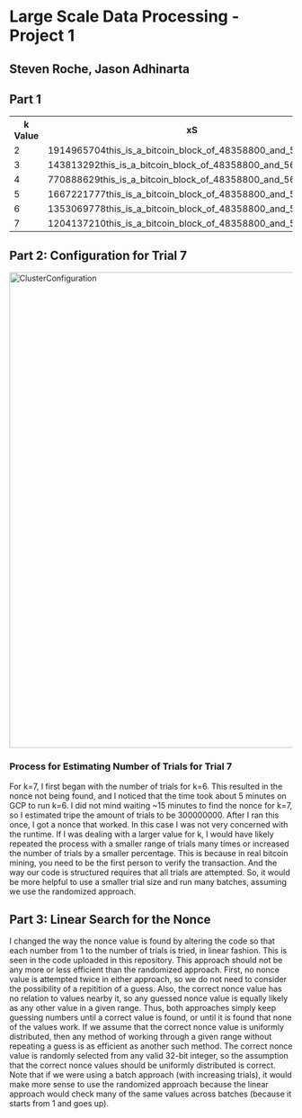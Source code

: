<h1>Large Scale Data Processing - Project 1</h1>
<h2>Steven Roche, Jason Adhinarta</h2>

<h2>Part 1</h2>
<table>
  <tr>
    <th>k Value</th>
    <th>xS</th>
    <th>Hash Value</th>
    <th>Time Elapsed</th>
    <th>Number Trials</th>
  </tr>
  <tr>
    <td>2</td>
    <td>1914965704this_is_a_bitcoin_block_of_48358800_and_56297171</td>
    <td>00ade52d041c9209bfcb8a4b3e0659cf895c54994390e9ea62e2eb67742e396f</td>
    <td>1s</td>
    <td>10000</td>
  </tr>
  <tr>
    <td>3</td>
    <td>143813292this_is_a_bitcoin_block_of_48358800_and_56297171</td>
    <td>000f27f9e6fa56aeacac0def0b0f338407fb81b0cd850c3367e063071bdbd539</td>
    <td>1s</td>
    <td>20000</td>
  </tr>
  <tr>
    <td>4</td>
    <td>770888629this_is_a_bitcoin_block_of_48358800_and_56297171</td>
    <td>0000d222d64afcee0a05fd9907b3c0bdc78c68237c81824de11e9eb5dc7bc9ab</td>
    <td>4s</td>
    <td>999999</td>
  </tr>
  <tr>
    <td>5</td>
    <td>1667221777this_is_a_bitcoin_block_of_48358800_and_5629717</td>
    <td>000007e13c2eee597992bd7ea58de78636f0e687650f4d5986a9a2ab04c1fbdb</td>
    <td>8s</td>
    <td>9999999</td>
  </tr>
  <tr>
    <td>6</td>
    <td>1353069778this_is_a_bitcoin_block_of_48358800_and_56297171</td>
    <td>0000005e2e71862b03d8f0e37d27be10c1e14df08b9b788c838fdb3055e339a</td>
    <td>60s</td>
    <td>99999999</td>
  </tr>
  <tr>
    <td>7</td>
    <td>1204137210this_is_a_bitcoin_block_of_48358800_and_56297171</td>
    <td>0000000363df021ccfc04e0d365ec03631eb1a341156f8e1e94fddd2b0564f1c</td>
    <td>966s</td>
    <td>300000000</td>
  </tr>
</table>


<h2>Part 2: Configuration for Trial 7 </h2>
<img width="846" alt="ClusterConfiguration" src="https://github.com/SRoche14/Large-Scale-Data-Processing-Project-1/assets/67879499/5d7e7c84-25a4-4540-bf64-e5c6b6e815f4">


<h3> Process for Estimating Number of Trials for Trial 7 </h3>
<p>For k=7, I first began with the number of trials for k=6. This resulted in the nonce not being found, and I noticed that the time took about 5 minutes on GCP to run k=6. I did not mind waiting ~15 minutes to find the nonce for k=7, so I estimated tripe the amount of trials to be 300000000. After I ran this once, I got a nonce that worked. In this case I was not very concerned with the runtime. If I was dealing with a larger value for k, I would have likely repeated the process with a smaller range of trials many times or increased the number of trials by a smaller percentage. This is because in real bitcoin mining, you need to be the first person to verify the transaction. And the way our code is structured requires that all trials are attempted. So, it would be more helpful to use a smaller trial size and run many batches, assuming we use the randomized approach.</p>

<h2> Part 3: Linear Search for the Nonce </h2>
I changed the way the nonce value is found by altering the code so that each number from 1 to the number of trials is tried, in linear fashion. This is seen in the code uploaded in this repository. This approach should not be any more or less efficient than the randomized approach. First, no nonce value is attempted twice in either approach, so we do not need to consider the possibility of a repitition of a guess. Also, the correct nonce value has no relation to values nearby it, so any guessed nonce value is equally likely as any other value in a given range. Thus, both approaches simply keep guessing numbers until a correct value is found, or until it is found that none of the values work. If we assume that the correct nonce value is uniformly distributed, then any method of working through a given range without repeating a guess is as efficient as another such method. The correct nonce value is randomly selected from any valid 32-bit integer, so the assumption that the correct nonce values should be uniformly distributed is correct. Note that if we were using a batch approach (with increasing trials), it would make more sense to use the randomized approach because the linear approach would check many of the same values across batches (because it starts from 1 and goes up).
